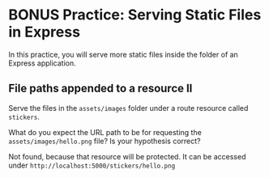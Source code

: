 # BONUS Practice: Serving Static Files in Express

In this practice, you will serve more static files inside the folder of an
Express application.

## File paths appended to a resource II

Serve the files in the `assets/images` folder under a route resource called
`stickers`.

What do you expect the URL path to be for requesting the
`assets/images/hello.png` file? Is your hypothesis correct?

Not found, because that resource will be protected. It can be accessed under `http://localhost:5000/stickers/hello.png`
